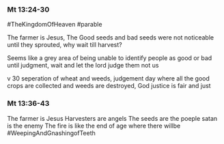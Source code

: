 ### Mt 13:24-30 
#TheKingdomOfHeaven 
#parable

The farmer is Jesus, The 
Good seeds and bad seeds were not noticeable until they sprouted, 
why wait till harvest?

Seems like a grey area of being unable to identify people as good or bad until judgment, wait and let the lord judge them not us


v 30 seperation of wheat and weeds, judgement day where all the good crops are collected and weeds are destroyed, God justice is fair and just


### Mt 13:36-43
The farmer is Jesus
Harvesters are angels
The seeds are the poeple
satan is the enemy
The fire is like the end of age where there willbe #WeepingAndGnashingofTeeth
